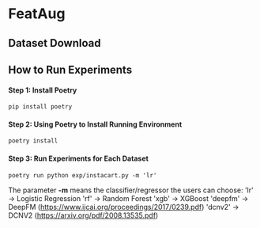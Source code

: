 # FeatAug

## Dataset Download

## How to Run Experiments

#### Step 1: Install Poetry
```
pip install poetry
```

#### Step 2: Using Poetry to Install Running Environment
```
poetry install
```

#### Step 3: Run Experiments for Each Dataset
```
poetry run python exp/instacart.py -m 'lr'
```
The parameter **-m** means the classifier/regressor the users can choose:
'lr' -> Logistic Regression
'rf' -> Random Forest
'xgb' -> XGBoost
'deepfm' -> DeepFM (https://www.ijcai.org/proceedings/2017/0239.pdf)
'dcnv2' -> DCNV2 (https://arxiv.org/pdf/2008.13535.pdf)

